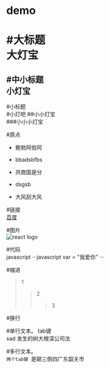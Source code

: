# demo

#大标题</br>
大灯宝
====

#中小标题</br>
小灯宝
----

#小标题</br>
#小灯吧
##小小灯宝</br>
###小小小灯宝</br>

#原点</br>
* 鲍勃阿伯阿
* bbadsbfbs

* 共商国是分
 * dsgsb
 * 大风刮大风
 
#链接</br>
[百度](www.baidu.com)

#图片</br>
![react logo](https://github.com/hudengbao/demo/raw/master/favicon.ico)



#代码 </br>
javascript
···javascript
  var = "我爱你"
···


#缩进</br>

>1
>>2
>>>3

#换行
</br>

#单行文本。 tab键</br>
 sad 发生的树大根深公司法

#多行文本。</br>
 ``两个tab键``
  是颠三倒四广东韶关市


